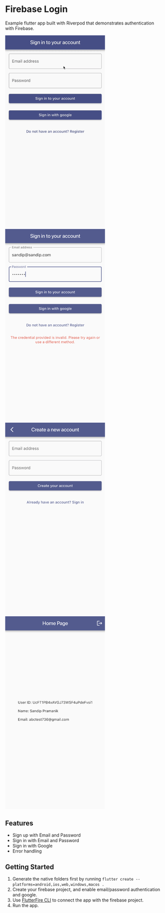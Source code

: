 # Firebase Login

Example flutter app built with Riverpod that demonstrates authentication with Firebase.

<img src="./samples/demo.gif" alt="demo" width="320">
<img src="./samples/error.png" alt="error" width="320">
<img src="./samples/signup.png" alt="signup" width="320">
<img src="./samples/home.png" alt="home" width="320">

## Features

- Sign up with Email and Password
- Sign in with Email and Password
- Sign in with Google
- Error handling

## Getting Started

1. Generate the native folders first by running `flutter create --platforms=android,ios,web,windows,macos .`
2. Create your firebase project, and enable email/password authentication and google.
3. Use [FlutterFire CLI](https://firebase.google.com/docs/flutter/setup?platform=ios) to connect the app with the firebase project.
4. Run the app.
